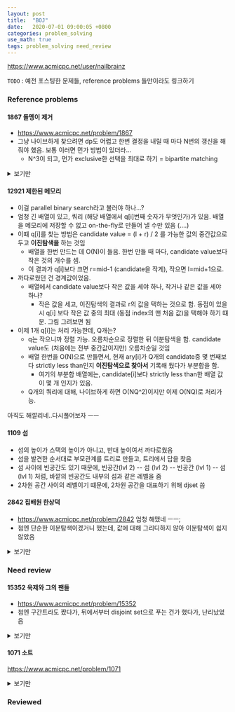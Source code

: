 ```yaml
---
layout: post
title:  "BOJ"
date:   2020-07-01 09:00:05 +0800
categories: problem_solving
use_math: true
tags: problem_solving need_review
---
```


<a href="https://www.acmicpc.net/user/nailbrainz" target="_blank">https://www.acmicpc.net/user/nailbrainz</a>

`TODO` : 예전 포스팅한 문제들, reference problems 들만이라도 링크하기

### Reference problems

#### 1867 돌멩이 제거
- <a href="https://www.acmicpc.net/problem/1867" target="_blank">https://www.acmicpc.net/problem/1867</a>
- 그냥 나이브하게 찾으려면 dp도 어렵고 한번 결정을 내릴 때 마다 N번의 갱신을 해 줘야 했음. 보통 이러면 먼가 방법이 있더라...
  - N^3이 되고, 먼가 exclusive한 선택을 최대로 하기 = bipartite matching

<details>
   <summary>보기만</summary> 
    min vertex corver = max matching in bipartite graph
   </details>

#### 12921 제한된 메모리
- 이걸 parallel binary search라고 불러야 하나...?
- 엄청 긴 배열이 있고, 쿼리 (해당 배열에서 q\[i\]번째 숫자가 무엇인가)가 있음. 배열을 메모리에 저장할 수 없고 on-the-fly로 만들어 낼 수만 있음 (....)
- 이떄 q\[i\]를 찾는 방법은 candidate value = (l + r) / 2 를 가능한 값의 중간값으로 두고 __이진탐색을__ 하는 것임
  - 배열을 한번 만드는 데 O(N)이 들음. 한번 만들 때 마다, candidate value보다 작은 것의 개수를 셈.
  - 이 결과가 q\[i\]보다 크면 r=mid-1 (candidate을 작게), 작으면 l=mid+1으로. 
- 까다로웠던 건 경계값이었음.
  - 배열에서 candidate value보다 작은 값을 세야 하나, 작거나 같은 값을 세야 하나?
    - 작은 값을 세고, 이진탐색의 결과로 r의 값을 택하는 것으로 함. 동점이 있을 시 q\[i\] 보다 작은 값 중의 최대 (동점 index의 맨 처음 값)을 택해야 하기 떄문. 그림 그려보면 됨
- 이제 1개 q\[i\]는 처리 가능한데, Q개는?
  - q는 작으니까 정렬 가능. 오름차순으로 정렬한 뒤 이분탐색을 함. candidate value도 (처음에는 전부 중간값이지만) 오름차순일 것임
  - 배열 한번을 O(N)으로 만들면서, 현재 ary\[i\]가 Q개의 candidate중 몇 번째보다 strictly less than인지  __이진탐색으로 찾아서__ 기록해 뒀다가 부분합을 함. 
    - 여기의 부분합 배열에는, candidate\[i\]보다 strictly less than한 배열 값이 몇 개 인지가 있음. 
  - Q개의 쿼리에 대해, 나이브하게 하면 O(NQ^2)이지만 이제 O(NQ)로 처리가능.

아직도 해깔리네..다시풀어보자 ㅡㅡ


#### 1109 섬
- 섬의 높이가 스택의 높이가 아니고, 반대 높이여서 까다로웠음
- 섬을 발견한 순서대로 부모관계를 트리로 만들고, 트리에서 답을 찾음
- 섬 사이에 빈공간도 있기 때문에, 빈공간(lvl 2) -- 섬 (lvl 2) -- 빈공간 (lvl 1) -- 섬 (lvl 1) 처럼, 바깥의 빈공간도 내부의 섬과 같은 레벨을 줌
- 2차원 공간 사이의 레벨이기 떄문에, 2차원 공간을 대표하기 위해 djset 씀

#### 2842 집배원 한상덕
- <a href="https://www.acmicpc.net/problem/2842" target="_blank">https://www.acmicpc.net/problem/2842</a> 엄청 해맸네 ㅡㅡ;
- 첨엔 단순한 이분탐색이겠거니 했는데, 값에 대해 그리디하지 않아 이분탐색이 쉽지않았음

<details>
   <summary>보기만</summary> 
    투포인터였음. 이분탐색도 가능하긴 한데 투포인터가 되므로 더 빠름. 값에 대해 그리디하지 않지만 문제 특성상 투포인터로 모든 optimal answer를 체크 가능함. 알아둬야 하는 문제인듯
   </details>
   


### Need review


#### 15352 욱제와 그의 팬들
- <a href="https://www.acmicpc.net/problem/15352" target="_blank">https://www.acmicpc.net/problem/15352</a>
- 첨엔 구간트라도 짰다가, 뒤에서부터 disjoint set으로 푸는 건가 했다가, 난리났었음

<details>
   <summary>보기만</summary> 
   배열에서 아이템을 삭제할 때마다, 삭제된 것들을 건너뛴 이웃들끼리 (길어질 수 있음) 서로 같은 값을 갖는지 체크해야 함. linked list (array) + disjoint set으로 풀음 
   </details>


#### 1071 소트
<a href="https://www.acmicpc.net/problem/1071" target="_blank">https://www.acmicpc.net/problem/1071</a>


<details>
   <summary>보기만</summary> 
   약간 머리를 써야 되는 그리디
   </details>


### Reviewed